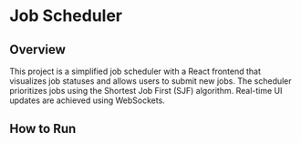 # Job Scheduler

## Overview

This project is a simplified job scheduler with a React frontend that visualizes job statuses and allows users to submit new jobs. The scheduler prioritizes jobs using the Shortest Job First (SJF) algorithm. Real-time UI updates are achieved using WebSockets.

## How to Run